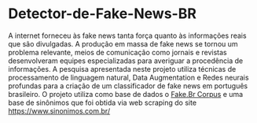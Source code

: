 # Detector-de-Fake-News-BR
A internet forneceu às fake news tanta força quanto às informações reais que são divulgadas. A produção em massa de fake news se tornou um problema relevante, meios de comunicação como jornais e revistas desenvolveram equipes especializadas para averiguar a procedência de informações. A pesquisa apresentada neste projeto utiliza técnicas de processamento de linguagem natural, Data Augmentation e Redes neurais profundas para a criação de um classificador de fake news em português brasileiro. O projeto utiliza como base de dados o <a href = "https://github.com/roneysco/Fake.br-Corpus">Fake.Br Corpus</a> e uma base de sinônimos que foi obtida via web scraping do site https://www.sinonimos.com.br/
